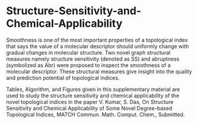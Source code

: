 # Structure-Sensitivity-and-Chemical-Applicability
Smoothness is one of the most important properties of a topological index that says the value of a molecular descriptor should uniformly change with gradual changes in molecular structure. Two novel graph structural measures namely structure sensitivity (denoted as SS) and abruptness (symbolized as Abr) were proposed to inspect the smoothness of a molecular descriptor. These structural measures give insight into the quality and prediction potential of topological indices.

Tables, Algorithm, and Figures given in this supplementary material are used to study the structure sensitivity and chemical applicability of the novel topological indices in the paper V. Kumar, S. Das, On Structure Sensitivity and Chemical Applicability of Some Novel Degree-based Topological Indices, MATCH Commun. Math. Comput. Chem., Submitted.


